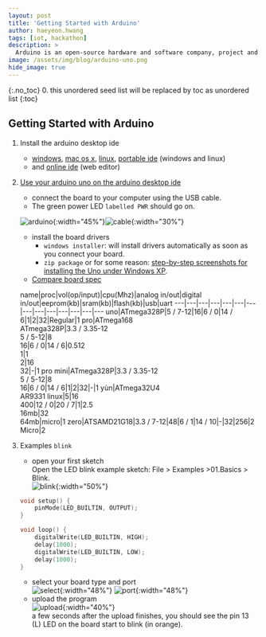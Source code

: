 ```yaml
---
layout: post
title: 'Getting Started with Arduino' 
author: haeyeon.hwang
tags: [iot, hackathon]
description: >
  Arduino is an open-source hardware and software company, project and user community that designs and manufactures single-board microcontrollers and microcontroller kits for building digital devices and interactive objects that can sense and control both physically and digitally.  `wiki`
image: /assets/img/blog/arduino-uno.png
hide_image: true
---
```

{:.no_toc}
0. this unordered seed list will be replaced by toc as unordered list
{:toc}

## **Getting Started with Arduino**

1. Install the arduino desktop ide
   * [windows](https://www.arduino.cc/en/Guide/Windows), [mac os x](https://www.arduino.cc/en/Guide/MacOSX), [linux](https://www.arduino.cc/en/Guide/Linux), [portable ide](https://www.arduino.cc/en/Guide/PortableIDE) (windows and linux)
   * and [online ide](https://create.arduino.cc/editor) (web editor)
2. [Use your arduino uno on the arduino desktop ide](https://www.arduino.cc/en/Guide/ArduinoUno)
   * connect the board to your computer using the USB cable. 
   * The green power LED `labelled PWR` should go on.

    ![arduino](https://www.arduino.cc/en/uploads/Guide/A000066_iso_both.jpg){:width="45%"}![cable](https://www.arduino.cc/en/uploads/Guide/USBCable.jpg){:width="30%"}
   * install the board drivers
     * `windows installer`: will install drivers automatically as soon as you connect your board.
     * `zip package` or for some reason: [step-by-step screenshots for installing the Uno under Windows XP](https://www.arduino.cc/en/Guide/UnoDriversWindowsXP). 
   * [Compare board spec](https://www.arduino.cc/en/products.compare)
   
   name|proc|vol(op/input)|cpu(Mhz)|analog in/out|digital in/out|eeprom(kb)|sram(kb)|flash(kb)|usb|uart
   ---|---|---|---|---|---|---|---|---|---|---|---|---|---
   uno|ATmega328P|5 / 7-12|16|6 / 0|14 / 6|1|2|32|Regular|1
   pro|ATmega168<br>ATmega328P|3.3 / 3.35-12<br>5 / 5-12|8<br>16|6 / 0|14 / 6|0.512<br>1|1<br>2|16<br>32|-|1
   pro mini|ATmega328P|3.3 / 3.35-12<br>5 / 5-12|8<br>16|6 / 0|14 / 6|1|2|32|-|1
   yùn|ATmega32U4<br>AR9331 linux|5|16<br>400|12 / 0|20 / 7|1|2.5<br>16mb|32<br>64mb|micro|1
   zero|ATSAMD21G18|3.3 / 7-12|48|6 / 1|14 / 10|-|32|256|2 Micro|2

3. Examples `blink`
   * open your first sketch  
    Open the LED blink example sketch: File > Examples >01.Basics > Blink.   
    ![blink](https://www.arduino.cc/en/uploads/Guide/UNO_Load_Blink.jpg){:width="50%"} 

    ```c   
    void setup() {
        pinMode(LED_BUILTIN, OUTPUT);
    }

    void loop() {
        digitalWrite(LED_BUILTIN, HIGH); 
        delay(1000);                     
        digitalWrite(LED_BUILTIN, LOW);  
        delay(1000);                     
    }
   ```
   * select your board type and port  
    ![select](https://www.arduino.cc/en/uploads/Guide/UNO_BoardType.jpg){:width="48%"} ![port](https://www.arduino.cc/en/uploads/Guide/UNO_Port.jpg){:width="48%"}
   * upload the program  
    ![upload](https://www.arduino.cc/en/uploads/Guide/UNO_Upload.png){:width="40%"}  
    a few seconds after the upload finishes, you should see the pin 13 (L) LED on the board start to blink (in orange). 

